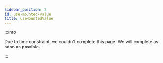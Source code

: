 ```yaml
---
sidebar_position: 2
id: use-mounted-value
title: useMountedValue
---
```


:::info

Due to time constraint, we couldn't complete this page. We will complete as soon as possible.

:::
